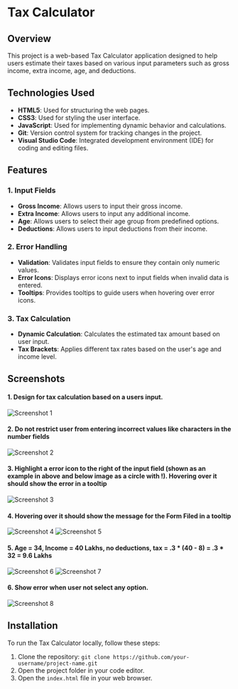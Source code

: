 # Tax Calculator

## Overview

This project is a web-based Tax Calculator application designed to help users estimate their taxes based on various input parameters such as gross income, extra income, age, and deductions.

## Technologies Used

- **HTML5**: Used for structuring the web pages.
- **CSS3**: Used for styling the user interface.
- **JavaScript**: Used for implementing dynamic behavior and calculations.
- **Git**: Version control system for tracking changes in the project.
- **Visual Studio Code**: Integrated development environment (IDE) for coding and editing files.

## Features

### 1. Input Fields

- **Gross Income**: Allows users to input their gross income.
- **Extra Income**: Allows users to input any additional income.
- **Age**: Allows users to select their age group from predefined options.
- **Deductions**: Allows users to input deductions from their income.

### 2. Error Handling

- **Validation**: Validates input fields to ensure they contain only numeric values.
- **Error Icons**: Displays error icons next to input fields when invalid data is entered.
- **Tooltips**: Provides tooltips to guide users when hovering over error icons.

### 3. Tax Calculation

- **Dynamic Calculation**: Calculates the estimated tax amount based on user input.
- **Tax Brackets**: Applies different tax rates based on the user's age and income level.


## Screenshots

#### 1. Design for tax calculation based on a users input.
![Screenshot 1](/image/pic1.png)
#### 2. Do not restrict user from entering incorrect values like characters in the number fields
![Screenshot 2](/image/pic2.png)
#### 3. Highlight a error icon to the right of the input field (shown as an example in above and below image as a circle with !). Hovering over it should show the error in a tooltip
![Screenshot 3](/image/pic7.png)
#### 4. Hovering over it should show the message for the Form Filed in a tooltip
![Screenshot 4](/image/pic3.png)
![Screenshot 5](/image/pic8.png)
#### 5. Age = 34, Income = 40 Lakhs, no deductions, tax = .3 * (40 - 8) = .3 * 32 = 9.6 Lakhs
![Screenshot 6](/image/pic4.png)
![Screenshot 7](/image/pic5.png)
#### 6. Show error when user not select any option.
![Screenshot 8](/image/pic6.png)


## Installation

To run the Tax Calculator locally, follow these steps:

1. Clone the repository: `git clone https://github.com/your-username/project-name.git`
2. Open the project folder in your code editor.
3. Open the `index.html` file in your web browser.

